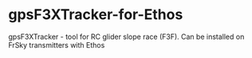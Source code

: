 # gpsF3XTracker-for-Ethos
gpsF3XTracker - tool for RC glider slope race (F3F). Can be installed on FrSky transmitters with Ethos
